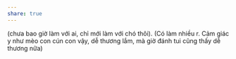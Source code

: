 ```yaml
---
share: true
---
```

(chưa bao giờ làm với ai, chỉ mới làm với chó thôi). (Có làm nhiều r. Cảm giác y như mèo con cún con vậy, dễ thương lắm, mà giờ đánh tui cũng thấy dễ thương nữa)
